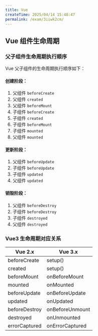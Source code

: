 ```yaml
---
title: Vue
createTime: 2025/04/14 15:48:47
permalink: /exam/3iiwk2cm/
---
```


## Vue 组件生命周期

### 父子组件生命周期执行顺序

Vue 父子组件的生命周期执行顺序如下：

#### 创建阶段：
1. 父组件 `beforeCreate`
2. 父组件 `created`
3. 父组件 `beforeMount`
4. 子组件 `beforeCreate`
5. 子组件 `created`
6. 子组件 `beforeMount`
7. 子组件 `mounted`
8. 父组件 `mounted`

#### 更新阶段：
1. 父组件 `beforeUpdate`
2. 子组件 `beforeUpdate`
3. 子组件 `updated`
4. 父组件 `updated`

#### 销毁阶段：
1. 父组件 `beforeDestroy`
2. 子组件 `beforeDestroy`
3. 子组件 `destroyed`
4. 父组件 `destroyed`

### Vue3 生命周期对应关系

| Vue 2.x | Vue 3.x |
|---------|---------|
| beforeCreate | setup() |
| created | setup() |
| beforeMount | onBeforeMount |
| mounted | onMounted |
| beforeUpdate | onBeforeUpdate |
| updated | onUpdated |
| beforeDestroy | onBeforeUnmount |
| destroyed | onUnmounted |
| errorCaptured | onErrorCaptured |

